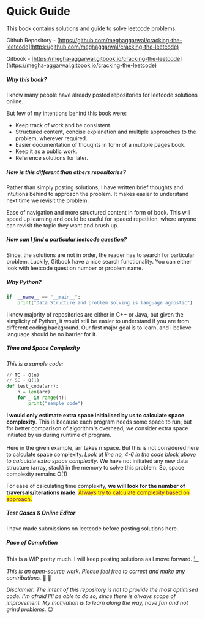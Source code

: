 # Quick Guide

This book contains solutions and guide to solve leetcode problems.

Github Repository - [https://github.com/meghaggarwal/cracking-the-leetcode](https://github.com/meghaggarwal/cracking-the-leetcode)

Gitbook - [https://megha-aggarwal.gitbook.io/cracking-the-leetcode](https://megha-aggarwal.gitbook.io/cracking-the-leetcode)

##### Why this book?

I know many people have already posted repositories for leetcode solutions online. 

But few of my intentions behind this book were:

* Keep track of work and be consistent.
* Structured content, concise explanation and multiple approaches to the problem, wherever required.
* Easier documentation of thoughts in form of a multiple pages book.
* Keep it as a public work.
* Reference solutions for later.

##### How is this different than others repositories?

Rather than simply posting solutions, I have written brief thoughts and intutions behind to approach the problem. It makes easier to understand next time we revisit the problem.

Ease of navigation and more structured content in form of book. This will speed up learning and could be useful for spaced repetition, where anyone can revisit the topic they want and brush up. 

##### How can I find a particular leetcode question?

Since, the solutions are not in order, the reader has to search for particular problem. Luckily, Gitbook have a nice search functionality. You can either look with leetcode question number or problem name.

##### Why Python?

```python
if  __name__ == "__main__":
    print("Data Structure and problem solving is language agnostic")
```

I know majority of repositories are either in C++ or Java, but given the simplicity of Python, it would still be easier to understand if you are from different coding background.  Our first major goal is to learn, and I believe language should be no barrier for it.

##### Time and Space Complexity

_This is a sample code:_

```python
// TC - O(n)
// SC - O(1)
def test_code(arr):
    n = len(arr)
    for _ in range(n):
        print("sample code")
```

**I would only estimate extra space initialised by us to calculate space complexity**. This is because each program needs some space to run, but for better comparison of algorithm's overhead, we consider extra space initiated by us during runtime of program.\
\
Here in the given example, arr takes n space. But this is not considered here to calculate space complexity. _Look at line no, 4-6 in the code block above to calculate extra space complexity_. We have not initiated any new data structure (array, stack) in the memory to solve this problem. So, space complexity remains O(1)

For ease of calculating time complexity, **we will look for the number of traversals/iterations made**. <mark style="color:purple;">Always try to calculate complexity based on approach.</mark>

##### Test Cases & Online Editor

 I have made submissions on leetcode before posting solutions here.

##### Pace of Completion

This is a WIP pretty much. I will keep posting solutions as I move forward. ⻌

_This is an open-source work. Please feel free to correct and make any contributions._ 🙈 🙂

_Disclamier: The intent of this repository is not to provide the most optimised code. I'm afraid I'll be able to do so, since there is always scope of improvement. My motivation is to learn along the way, have fun and not grind problems._ 😉